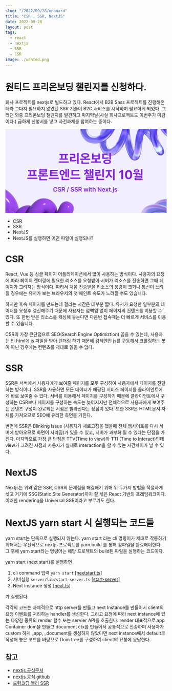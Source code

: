 ```yaml
---
slug: "/2022/09/28/onboard"
title: "CSR , SSR, NextJS"
date: 2022-09-28
layout: post
tags:
  - react
  - nextjs
  - SSR
  - CSR
image: ./wanted.png
---
```


# 원티드 프리온보딩 챌린지를 신청하다.

회사 프로젝트를 nextjs로 빌드하고 있다. React에서 B2B Sass 프로젝트를 진행해온터라 그다지 필요하지 않았던 SSR 기술이 B2C 서비스를 시작하며 필요하게 되었다. 그러던 와중 프리온보딩 챌린지를 발견하고 마지막날(사실 회사프로젝트도 이번주가 마감이다.) 급하게 신청서를 넣고 사전과제를 참여하는 중이다.

![원티드프리온보딩 챌린지](./wanted.png)

- CSR
- SSR
- NextJS
- NextJS를 실행하면 어떤 파일이 실행되나?

# CSR

React, Vue 등 싱글 페이지 어플리케이션에서 많이 사용하는 방식이다. 사용자의 요청에 따라 페이지 렌더링에 필요한 리소스를 요청받아 서버가 리소스를 전송하면 그때 페이지가 그려지는 방식이다.
따라서 처음 전송받을 리소스의 용량이 크거나 통신이 느려질 경우에는 유저가 보는 브라우저의 첫 페인트 속도가 느려질 수도 있습니다.

하지만 후속 페이지를 만드는데 걸리는 시간은 대부분 짧다. 유저가 요청한 일부분의 데이터를 요청후 갱신해주기 때문에 사용자는 깜빡임 없이 페이지의 컨텐츠를 이용할 수 있다. 또 한번 받은 리소스를 캐싱해 놓는다면 다음번 접속때는 더 빠르게 서비스를 이용할 수 있습니다.

CSR의 가장 큰단점으로 SEO(Search Engine Optimiztion) 꼽을 수 있는데, 사용자는 빈 html에 js 파일을 받아 렌더링 하기 때문에 검색엔진 js를 구동해서 크롤링하는 봇이 아닌 경우에는 컨텐츠를 제대로 읽을 수 없다.

# SSR

SSR은 서버에서 사용자에게 보여줄 페이지를 모두 구성하여 사용자에서 페이지를 전달하는 방식이다. SSR을 사용하면 모든 데이터가 매핑된 서비스 페이지를 클라이언트에게 바로 보여줄 수 있다. 서버를 이용해서 페이지를 구성하기 때문에 클라이언트에서 구성하는 CSR보다 페이지를 구성하는 속도는 늦어지지만 전체적으로 사용자에게 보여주는 콘텐츠 구성이 완료되는 시점은 빨라진다는 장점이 있다. 또한 SSR은 HTML문서 자체를 가져오므로 SEO에 유리한 측면을 가진다.

반면에 SSR은 Blinking Issue (사용자가 새로고침을 했을때 전체 웹사이트를 다시 서버에 받아오므로 화면이 사라짐)가 있을 수 있고, 서버가 과부화 될 수 있다는 단점을 가진다. 마지막으로 가장 큰 단점은 TTV(Time to view)와 TTI (Time to Interact)인데 view가 그려진 시점과 사용자가 실제로 interaction을 할 수 있는 시간차이가 날 수 있다.

# NextJS

Nextjs는 위와 같은 SSR, CSR의 문제점을 해결해기 위해 위 두가지 방법을 적절하게 섞고 거기에 SSG(Static Site Generator)까지 잘 섞은 React 기반의 프레임워크이다. 이러한 rendering을 Universal SSR이라고 부르기도 한다.

# NextJS yarn start 시 실행되는 코드들

yarn start는 단독으로 실행되지 않는다. yarn start 라는 cli 명령어가 제대로 작동하기 위해서는 우선적으로 nextjs 프로젝트를 yarn build 를 통해 컴파일을 완료해야한다. 그 후에 yarn start라는 명령어는 해당 프로젝트의 build된 파일을 실행하는 코드이다.

yarn start (next start)를 실행하면

1. cli command 입력 `yarn start` [[nextstart.ts]](https://github.com/vercel/next.js/blob/canary/packages/next/cli/next-start.ts)
2. 서버실행 `server/lib/start-server.ts` [[start-server]](https://github.com/vercel/next.js/blob/canary/packages/next/server/lib/start-server.ts)
3. Next Instance 생성 [[next.ts]](https://github.com/vercel/next.js/blob/canary/packages/next/server/next.ts)

가 실행된다.

각각의 코드는 자체적으로 http server를 만들고 next Instance를 만들어서 client의 요청 이벤트를 처리하는 handler를 생성한다. 그리고 요청에 따라 next instance에 있는 다양한 종류의 render 함수 또는 servier API를 호출한다. render 대표적으로 app Container dom을 만들고 document ctx를 만들어서 공통적으로 전송하며 사용자가 custom 하게 \_app, \_document를 생성하지 않았다면 next instance에서 default로 작성해 놓은 코드를 바탕으로 Dom tree를 구성하여 client의 요청에 응답한다.

## 참고

- [nextjs 공식문서](https://nextjs.org/docs/getting-started)
- [nextjs 공식 github](https://github.com/vercel/next.js)
- [드림코딩 앨리 SSR](https://www.youtube.com/watch?v=iZ9csAfU5Os)
